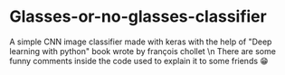 # Glasses-or-no-glasses-classifier
A simple CNN image classifier made with keras with the help of "Deep learning with python" book wrote by françois chollet \n
There are some funny comments inside the code used to explain it to some friends 😁
